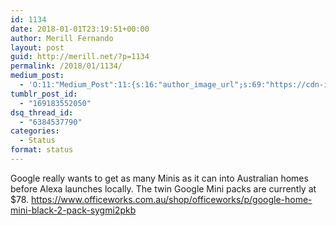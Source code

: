 ```yaml
---
id: 1134
date: 2018-01-01T23:19:51+00:00
author: Merill Fernando
layout: post
guid: http://merill.net/?p=1134
permalink: /2018/01/1134/
medium_post:
  - 'O:11:"Medium_Post":11:{s:16:"author_image_url";s:69:"https://cdn-images-1.medium.com/fit/c/200/200/0*nOSMyIhdQJ9325FH.jpeg";s:10:"author_url";s:26:"https://medium.com/@merill";s:11:"byline_name";N;s:12:"byline_email";N;s:10:"cross_link";s:2:"no";s:2:"id";s:12:"26ec5db8c2a4";s:21:"follower_notification";s:3:"yes";s:7:"license";s:19:"all-rights-reserved";s:14:"publication_id";s:12:"99858869fb3c";s:6:"status";s:6:"public";s:3:"url";s:134:"https://medium.com/@merill/google-really-wants-to-get-as-many-minis-as-it-can-into-australian-homes-before-alexa-launches-26ec5db8c2a4";}'
tumblr_post_id:
  - "169183552050"
dsq_thread_id:
  - "6384537790"
categories:
  - Status
format: status
---
```

Google really wants to get as many Minis as it can into Australian homes before Alexa launches locally. The twin Google Mini packs are currently at $78. https://www.officeworks.com.au/shop/officeworks/p/google-home-mini-black-2-pack-sygmi2pkb